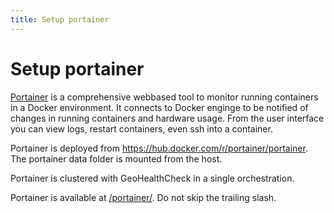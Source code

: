 ```yaml
---
title: Setup portainer
---
```


# Setup portainer

[Portainer](portainer.io) is a comprehensive webbased tool to monitor running containers in a Docker environment. It connects to Docker enginge to be notified of changes in running containers and hardware usage. From the user interface you can view logs, restart containers, even ssh into a container.

Portainer is deployed from https://hub.docker.com/r/portainer/portainer. The portainer data folder is mounted from the host.

Portainer is clustered with GeoHealthCheck in a single orchestration.

Portainer is available at [/portainer/](/portainer/). Do not skip the trailing slash.